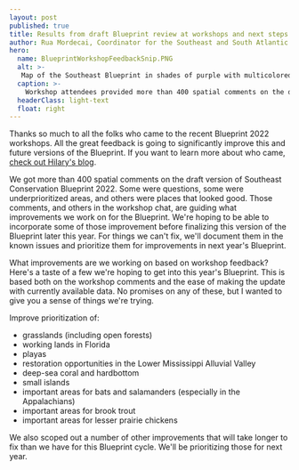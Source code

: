 ```yaml
---
layout: post
published: true
title: Results from draft Blueprint review at workshops and next steps
author: Rua Mordecai, Coordinator for the Southeast and South Atlantic Blueprints
hero:
  name: BlueprintWorkshopFeedbackSnip.PNG
  alt: >-
   Map of the Southeast Blueprint in shades of purple with multicolored polygons drawn on top of it, representing spatially explicit workshop comments.
  caption: >-
    Workshop attendees provided more than 400 spatial comments on the draft version of Southeast Conservation Blueprint 2022.
  headerClass: light-text
  float: right
---
```

Thanks so much to all the folks who came to the recent Blueprint 2022 workshops. All the great feedback is going to significantly improve this and future versions of the Blueprint. If you want to learn more about who came, [check out Hilary's blog](https://secassoutheast.org/2022/05/26/Blueprint-workshop-attendance-and-wording-poll-results.html).

We got more than 400 spatial comments on the draft version of Southeast Conservation Blueprint 2022. Some were questions, some were underprioritized areas, and others were places that looked good. Those comments, and others in the workshop chat, are guiding what improvements we work on for the Blueprint. We're hoping to be able to incorporate some of those improvement before finalizing this version of the Blueprint later this year. For things we can't fix, we'll document them in the known issues and prioritize them for improvements in next year's Blueprint.<!--more-->

What improvements are we working on based on workshop feedback? Here's a taste of a few we're hoping to get into this year's Blueprint. This is based both on the workshop comments and the ease of making the update with currently available data. No promises on any of these, but I wanted to give you a sense of things we're trying.

Improve prioritization of: 
- grasslands (including open forests)
- working lands in Florida
- playas
- restoration opportunities in the Lower Mississippi Alluvial Valley
- deep-sea coral and hardbottom
- small islands
- important areas for bats and salamanders (especially in the Appalachians)
- important areas for brook trout
- important areas for lesser prairie chickens

We also scoped out a number of other improvements that will take longer to fix than we have for this Blueprint cycle. We'll be prioritizing those for next year.
